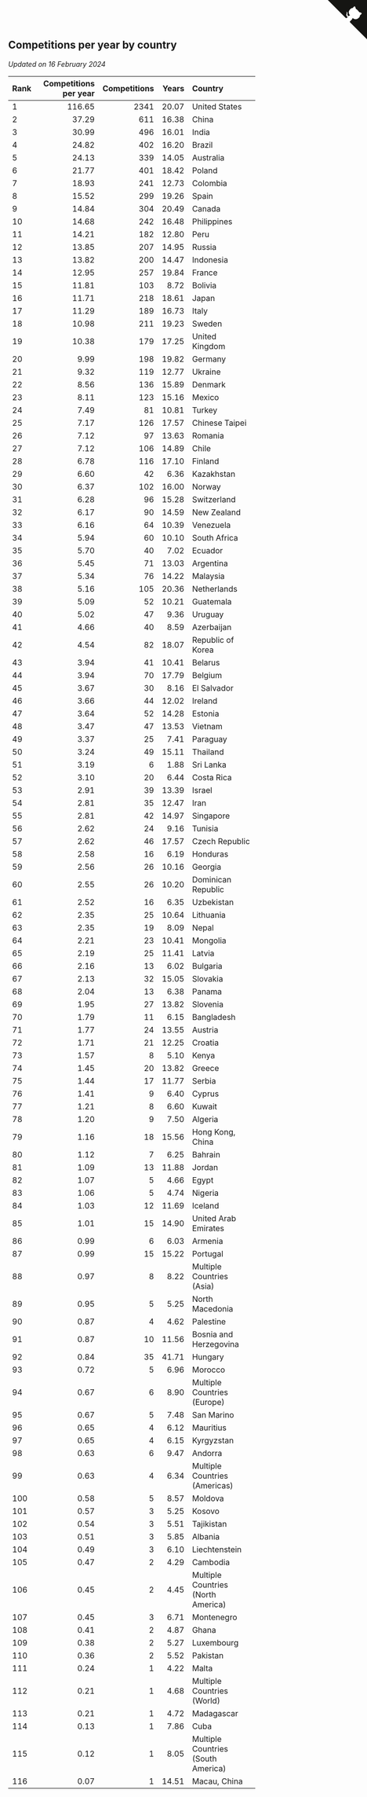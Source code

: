 ## Competitions per year by country

*Updated on 16 February 2024*

| Rank | Competitions per year | Competitions | Years | Country |
| :--- | ---: | ---: | ---: | :--- |
| 1 | 116.65 | 2341 | 20.07 | United States |
| 2 | 37.29 | 611 | 16.38 | China |
| 3 | 30.99 | 496 | 16.01 | India |
| 4 | 24.82 | 402 | 16.20 | Brazil |
| 5 | 24.13 | 339 | 14.05 | Australia |
| 6 | 21.77 | 401 | 18.42 | Poland |
| 7 | 18.93 | 241 | 12.73 | Colombia |
| 8 | 15.52 | 299 | 19.26 | Spain |
| 9 | 14.84 | 304 | 20.49 | Canada |
| 10 | 14.68 | 242 | 16.48 | Philippines |
| 11 | 14.21 | 182 | 12.80 | Peru |
| 12 | 13.85 | 207 | 14.95 | Russia |
| 13 | 13.82 | 200 | 14.47 | Indonesia |
| 14 | 12.95 | 257 | 19.84 | France |
| 15 | 11.81 | 103 | 8.72 | Bolivia |
| 16 | 11.71 | 218 | 18.61 | Japan |
| 17 | 11.29 | 189 | 16.73 | Italy |
| 18 | 10.98 | 211 | 19.23 | Sweden |
| 19 | 10.38 | 179 | 17.25 | United Kingdom |
| 20 | 9.99 | 198 | 19.82 | Germany |
| 21 | 9.32 | 119 | 12.77 | Ukraine |
| 22 | 8.56 | 136 | 15.89 | Denmark |
| 23 | 8.11 | 123 | 15.16 | Mexico |
| 24 | 7.49 | 81 | 10.81 | Turkey |
| 25 | 7.17 | 126 | 17.57 | Chinese Taipei |
| 26 | 7.12 | 97 | 13.63 | Romania |
| 27 | 7.12 | 106 | 14.89 | Chile |
| 28 | 6.78 | 116 | 17.10 | Finland |
| 29 | 6.60 | 42 | 6.36 | Kazakhstan |
| 30 | 6.37 | 102 | 16.00 | Norway |
| 31 | 6.28 | 96 | 15.28 | Switzerland |
| 32 | 6.17 | 90 | 14.59 | New Zealand |
| 33 | 6.16 | 64 | 10.39 | Venezuela |
| 34 | 5.94 | 60 | 10.10 | South Africa |
| 35 | 5.70 | 40 | 7.02 | Ecuador |
| 36 | 5.45 | 71 | 13.03 | Argentina |
| 37 | 5.34 | 76 | 14.22 | Malaysia |
| 38 | 5.16 | 105 | 20.36 | Netherlands |
| 39 | 5.09 | 52 | 10.21 | Guatemala |
| 40 | 5.02 | 47 | 9.36 | Uruguay |
| 41 | 4.66 | 40 | 8.59 | Azerbaijan |
| 42 | 4.54 | 82 | 18.07 | Republic of Korea |
| 43 | 3.94 | 41 | 10.41 | Belarus |
| 44 | 3.94 | 70 | 17.79 | Belgium |
| 45 | 3.67 | 30 | 8.16 | El Salvador |
| 46 | 3.66 | 44 | 12.02 | Ireland |
| 47 | 3.64 | 52 | 14.28 | Estonia |
| 48 | 3.47 | 47 | 13.53 | Vietnam |
| 49 | 3.37 | 25 | 7.41 | Paraguay |
| 50 | 3.24 | 49 | 15.11 | Thailand |
| 51 | 3.19 | 6 | 1.88 | Sri Lanka |
| 52 | 3.10 | 20 | 6.44 | Costa Rica |
| 53 | 2.91 | 39 | 13.39 | Israel |
| 54 | 2.81 | 35 | 12.47 | Iran |
| 55 | 2.81 | 42 | 14.97 | Singapore |
| 56 | 2.62 | 24 | 9.16 | Tunisia |
| 57 | 2.62 | 46 | 17.57 | Czech Republic |
| 58 | 2.58 | 16 | 6.19 | Honduras |
| 59 | 2.56 | 26 | 10.16 | Georgia |
| 60 | 2.55 | 26 | 10.20 | Dominican Republic |
| 61 | 2.52 | 16 | 6.35 | Uzbekistan |
| 62 | 2.35 | 25 | 10.64 | Lithuania |
| 63 | 2.35 | 19 | 8.09 | Nepal |
| 64 | 2.21 | 23 | 10.41 | Mongolia |
| 65 | 2.19 | 25 | 11.41 | Latvia |
| 66 | 2.16 | 13 | 6.02 | Bulgaria |
| 67 | 2.13 | 32 | 15.05 | Slovakia |
| 68 | 2.04 | 13 | 6.38 | Panama |
| 69 | 1.95 | 27 | 13.82 | Slovenia |
| 70 | 1.79 | 11 | 6.15 | Bangladesh |
| 71 | 1.77 | 24 | 13.55 | Austria |
| 72 | 1.71 | 21 | 12.25 | Croatia |
| 73 | 1.57 | 8 | 5.10 | Kenya |
| 74 | 1.45 | 20 | 13.82 | Greece |
| 75 | 1.44 | 17 | 11.77 | Serbia |
| 76 | 1.41 | 9 | 6.40 | Cyprus |
| 77 | 1.21 | 8 | 6.60 | Kuwait |
| 78 | 1.20 | 9 | 7.50 | Algeria |
| 79 | 1.16 | 18 | 15.56 | Hong Kong, China |
| 80 | 1.12 | 7 | 6.25 | Bahrain |
| 81 | 1.09 | 13 | 11.88 | Jordan |
| 82 | 1.07 | 5 | 4.66 | Egypt |
| 83 | 1.06 | 5 | 4.74 | Nigeria |
| 84 | 1.03 | 12 | 11.69 | Iceland |
| 85 | 1.01 | 15 | 14.90 | United Arab Emirates |
| 86 | 0.99 | 6 | 6.03 | Armenia |
| 87 | 0.99 | 15 | 15.22 | Portugal |
| 88 | 0.97 | 8 | 8.22 | Multiple Countries (Asia) |
| 89 | 0.95 | 5 | 5.25 | North Macedonia |
| 90 | 0.87 | 4 | 4.62 | Palestine |
| 91 | 0.87 | 10 | 11.56 | Bosnia and Herzegovina |
| 92 | 0.84 | 35 | 41.71 | Hungary |
| 93 | 0.72 | 5 | 6.96 | Morocco |
| 94 | 0.67 | 6 | 8.90 | Multiple Countries (Europe) |
| 95 | 0.67 | 5 | 7.48 | San Marino |
| 96 | 0.65 | 4 | 6.12 | Mauritius |
| 97 | 0.65 | 4 | 6.15 | Kyrgyzstan |
| 98 | 0.63 | 6 | 9.47 | Andorra |
| 99 | 0.63 | 4 | 6.34 | Multiple Countries (Americas) |
| 100 | 0.58 | 5 | 8.57 | Moldova |
| 101 | 0.57 | 3 | 5.25 | Kosovo |
| 102 | 0.54 | 3 | 5.51 | Tajikistan |
| 103 | 0.51 | 3 | 5.85 | Albania |
| 104 | 0.49 | 3 | 6.10 | Liechtenstein |
| 105 | 0.47 | 2 | 4.29 | Cambodia |
| 106 | 0.45 | 2 | 4.45 | Multiple Countries (North America) |
| 107 | 0.45 | 3 | 6.71 | Montenegro |
| 108 | 0.41 | 2 | 4.87 | Ghana |
| 109 | 0.38 | 2 | 5.27 | Luxembourg |
| 110 | 0.36 | 2 | 5.52 | Pakistan |
| 111 | 0.24 | 1 | 4.22 | Malta |
| 112 | 0.21 | 1 | 4.68 | Multiple Countries (World) |
| 113 | 0.21 | 1 | 4.72 | Madagascar |
| 114 | 0.13 | 1 | 7.86 | Cuba |
| 115 | 0.12 | 1 | 8.05 | Multiple Countries (South America) |
| 116 | 0.07 | 1 | 14.51 | Macau, China |


<a href="https://github.com/JustinTimeCuber/wca_statistics" class="github-corner" aria-label="View source on Github"><svg width="80" height="80" viewBox="0 0 250 250" style="fill:#151513; color:#fff; position: absolute; top: 0; border: 0; right: 0;" aria-hidden="true"><path d="M0,0 L115,115 L130,115 L142,142 L250,250 L250,0 Z"></path><path d="M128.3,109.0 C113.8,99.7 119.0,89.6 119.0,89.6 C122.0,82.7 120.5,78.6 120.5,78.6 C119.2,72.0 123.4,76.3 123.4,76.3 C127.3,80.9 125.5,87.3 125.5,87.3 C122.9,97.6 130.6,101.9 134.4,103.2" fill="currentColor" style="transform-origin: 130px 106px;" class="octo-arm"></path><path d="M115.0,115.0 C114.9,115.1 118.7,116.5 119.8,115.4 L133.7,101.6 C136.9,99.2 139.9,98.4 142.2,98.6 C133.8,88.0 127.5,74.4 143.8,58.0 C148.5,53.4 154.0,51.2 159.7,51.0 C160.3,49.4 163.2,43.6 171.4,40.1 C171.4,40.1 176.1,42.5 178.8,56.2 C183.1,58.6 187.2,61.8 190.9,65.4 C194.5,69.0 197.7,73.2 200.1,77.6 C213.8,80.2 216.3,84.9 216.3,84.9 C212.7,93.1 206.9,96.0 205.4,96.6 C205.1,102.4 203.0,107.8 198.3,112.5 C181.9,128.9 168.3,122.5 157.7,114.1 C157.9,116.9 156.7,120.9 152.7,124.9 L141.0,136.5 C139.8,137.7 141.6,141.9 141.8,141.8 Z" fill="currentColor" class="octo-body"></path></svg></a><style>.github-corner:hover .octo-arm{animation:octocat-wave 560ms ease-in-out}@keyframes octocat-wave{0%,100%{transform:rotate(0)}20%,60%{transform:rotate(-25deg)}40%,80%{transform:rotate(10deg)}}@media (max-width:500px){.github-corner:hover .octo-arm{animation:none}.github-corner .octo-arm{animation:octocat-wave 560ms ease-in-out}}</style>
